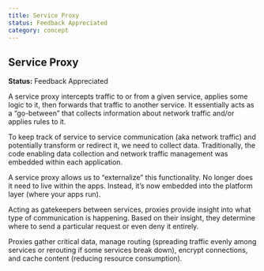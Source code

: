 ```yaml
---
title: Service Proxy
status: Feedback Appreciated
category: concept
---
```

## Service Proxy

**Status:** Feedback Appreciated

A service proxy intercepts traffic to or from a given service, applies some logic to it, then forwards that traffic to another service. It essentially acts as a “go-between” that collects information about network traffic and/or applies rules to it. 

To keep track of service to service communication (aka network traffic) and potentially transform or redirect it, we need to collect data. Traditionally, the code enabling data collection and network traffic management was embedded within each application.  

A service proxy allows us to “externalize” this functionality. No longer does it need to live within the apps. Instead, it’s now embedded into the platform layer (where your apps run).  

Acting as gatekeepers between services, proxies provide insight into what type of communication is happening. Based on their insight, they determine where to send a particular request or even deny it entirely. 

Proxies gather critical data, manage routing (spreading traffic evenly among services or rerouting if some services break down), encrypt connections, and cache content (reducing resource consumption). 

